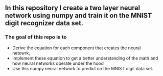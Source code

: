 ## In this repository I create a two layer neural network using numpy and train it on the MNIST digit recognizer data set. 


### The goal of this repo is to 

* Derive the equation for each component that creates the neural netowrk,
* Implement these equation to get a better understanding of the math and how neural networks operate under the hood 
* Use this numpy neural network to predict on the MNIST digit data set. 




